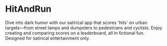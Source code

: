 # HitAndRun
Dive into dark humor with our satirical app that scores 'hits' on urban targets—from street lamps and dumpsters to pedestrians and cyclists. Enjoy creating and comparing scores on a leaderboard, all in fictional fun. Designed for satirical entertainment only.
